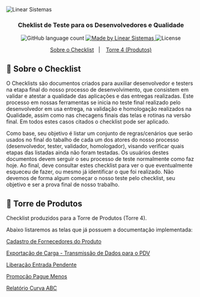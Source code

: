 <img alt="Linear Sistemas" src="https://linearsistemas.com.br/wp-content/uploads/2020/09/marca-Linear-768x301.png" />

<h3 align="center">
  Cheklist de Teste para os Desenvolvedores e Qualidade
</h3>

<p align="center">
  <img alt="GitHub language count" src="https://img.shields.io/github/languages/count/rocketseat/bootcamp-gostack-desafios?color=%2304D361">

  <a href="https://www.linearsistemas.com.br">
    <img alt="Made by Linear Sistemas" src="https://img.shields.io/badge/made%20by-Linear%20Sistemas-red">
  </a>

  <img alt="License" src="https://img.shields.io/badge/license-MIT-%2304D361">
</p>

<p align="center">
  <a href="#rocket-sobre-o-checklist">Sobre o Checklist</a>&nbsp;&nbsp;&nbsp;|&nbsp;&nbsp;&nbsp;
  <a href="#memo-torre-4-produtos">Torre 4 (Produtos)</a>
</p>

## :rocket: Sobre o Checklist

O Checklists são documentos criados para auxiliar desenvolvedor e testers na etapa final do nosso processo de desenvolvimento, que consistem em validar e atestar a qualidade das aplicações e das entregas realizadas.
Este processo em nossas ferramentas se inicia no teste final realizado pelo desenvolvedor em usa entrega, na validação e homologação realizados na Qualidade, assim como nas checagens finais das telas e rotinas na versão 
final. Em todos estes casos citados o checklist pode ser aplicado.

Como base, seu objetivo é listar um conjunto de regras/cenários que serão usados no final do tabalho de cada um dos atores do nosso processo (desenvolvedor, tester, validador, homologador), visando verificar quais etapas
das listadas ainda não foram testadas.
Os usuários destes documentos devem serguir o seu processo de teste normalmente como faz hoje. Ao final, deve consultar estes checklist para ver o que eventualmente esqueceu de fazer, ou mesmo já identificar o que foi realizado.
Não devemos de forma algum começar o nosso teste pelo checklist, seu objetivo e ser a prova final de nosso trabalho.

## :memo: Torre de Produtos

Checklist produzidos para a Torre de Produtos (Torre 4).</p>
Abaixo listaremos as telas que já possuem a documentação implementada:

<a href="CadastroFornecedores.md">Cadastro de Fornecedores do Produto</a></p>
<a href="ExportaCarga.md">Exportação de Carga - Transmissão de Dados para o PDV</a></p>
<a href="LiberacaoEntradaPendente.md">Liberação Entrada Pendente</a></p>
<a href="PromocaoPAgueMenos.md">Promoção Pague Menos</a></p>
<a href="RelatorioCurvaABC.md">Relatório Curva ABC</a></p>
